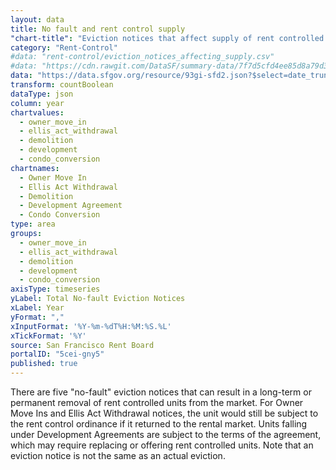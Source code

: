 ```yaml
---
layout: data
title: No fault and rent control supply
"chart-title": "Eviction notices that affect supply of rent controlled units since 1997"
category: "Rent-Control"
#data: "rent-control/eviction_notices_affecting_supply.csv"
#data: "https://cdn.rawgit.com/DataSF/summary-data/7f7d5cfd4ee85d8a79d30bd0851840691bba2f2d/eviction_notices_affecting_supply.csv"
data: "https://data.sfgov.org/resource/93gi-sfd2.json?$select=date_trunc_y(file_date)+as+year,owner_move_in,ellis_act_withdrawal,demolition,development,condo_conversion&$order=year&$limit=50000"
transform: countBoolean
dataType: json
column: year
chartvalues:
  - owner_move_in
  - ellis_act_withdrawal
  - demolition
  - development
  - condo_conversion
chartnames:
  - Owner Move In
  - Ellis Act Withdrawal
  - Demolition
  - Development Agreement
  - Condo Conversion
type: area
groups:
  - owner_move_in
  - ellis_act_withdrawal
  - demolition
  - development
  - condo_conversion
axisType: timeseries
yLabel: Total No-fault Eviction Notices
xLabel: Year
yFormat: ","
xInputFormat: '%Y-%m-%dT%H:%M:%S.%L'
xTickFormat: '%Y'
source: San Francisco Rent Board
portalID: "5cei-gny5"
published: true
---
```


There are five "no-fault" eviction notices that can result in a long-term or permanent removal of rent controlled units from the market. For Owner Move Ins and Ellis Act Withdrawal notices, the unit would still be subject to the rent control ordinance if it returned to the rental market. Units falling under Development Agreements are subject to the terms of the agreement, which may require replacing or offering rent controlled units. Note that an eviction notice is not the same as an actual eviction.